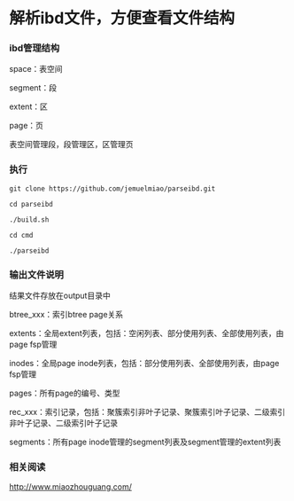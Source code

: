 # 解析ibd文件，方便查看文件结构

### ibd管理结构
space：表空间

segment：段

extent：区

page：页

表空间管理段，段管理区，区管理页

### 执行
`git clone https://github.com/jemuelmiao/parseibd.git`

`cd parseibd`

`./build.sh`

`cd cmd`

`./parseibd`

### 输出文件说明
结果文件存放在output目录中

btree_xxx：索引btree page关系

extents：全局extent列表，包括：空闲列表、部分使用列表、全部使用列表，由page fsp管理

inodes：全局page inode列表，包括：部分使用列表、全部使用列表，由page fsp管理

pages：所有page的编号、类型

rec_xxx：索引记录，包括：聚簇索引非叶子记录、聚簇索引叶子记录、二级索引非叶子记录、二级索引叶子记录

segments：所有page inode管理的segment列表及segment管理的extent列表

### 相关阅读
http://www.miaozhouguang.com/
